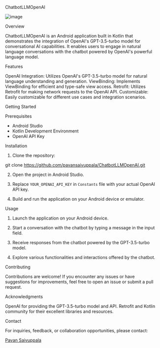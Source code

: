 ChatbotLLMOpenAI

![image](https://github.com/pavansaivuppala/ChatbotLLMOpenAI/assets/47354401/fde2b516-892b-4e92-a39c-01b65ba24726)

Overview

ChatbotLLMOpenAI is an Android application built in Kotlin that demonstrates the integration of OpenAI's GPT-3.5-turbo model for conversational AI capabilities. It enables users to engage in natural language conversations with the chatbot powered by OpenAI's powerful language model.

Features

OpenAI Integration: Utilizes OpenAI's GPT-3.5-turbo model for natural language understanding and generation.
ViewBinding: Implements ViewBinding for efficient and type-safe view access.
Retrofit: Utilizes Retrofit for making network requests to the OpenAI API.
Customizable: Easily customizable for different use cases and integration scenarios.

Getting Started

Prerequisites

- Android Studio
- Kotlin Development Environment
- OpenAI API Key

 Installation

1. Clone the repository:

git clone https://github.com/pavansaivuppala/ChatbotLLMOpenAI.git

2. Open the project in Android Studio.

3. Replace `YOUR_OPENAI_API_KEY` in `Constants` file with your actual OpenAI API key.

4. Build and run the application on your Android device or emulator.

Usage

1. Launch the application on your Android device.

2. Start a conversation with the chatbot by typing a message in the input field.

3. Receive responses from the chatbot powered by the GPT-3.5-turbo model.

4. Explore various functionalities and interactions offered by the chatbot.

Contributing

Contributions are welcome! If you encounter any issues or have suggestions for improvements, feel free to open an issue or submit a pull request.



Acknowledgments

OpenAI for providing the GPT-3.5-turbo model and API.
Retrofit and Kotlin community for their excellent libraries and resources.

Contact

For inquiries, feedback, or collaboration opportunities, please contact:

[Pavan Saivuppala](https://github.com/pavansaivuppala)
